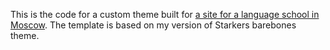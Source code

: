 This is the code for a custom theme built for [a site for a language school in Moscow](http://www.linguamore.ru). The template is based on my version of Starkers barebones theme.